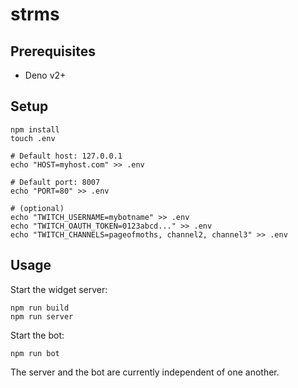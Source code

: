 # strms

## Prerequisites

* Deno v2+

## Setup

```
npm install
touch .env

# Default host: 127.0.0.1
echo "HOST=myhost.com" >> .env

# Default port: 8007
echo "PORT=80" >> .env

# (optional)
echo "TWITCH_USERNAME=mybotname" >> .env
echo "TWITCH_OAUTH_TOKEN=0123abcd..." >> .env
echo "TWITCH_CHANNELS=pageofmoths, channel2, channel3" >> .env
```

## Usage

Start the widget server:

```
npm run build
npm run server
```

Start the bot:

```
npm run bot
```

The server and the bot are currently independent of one another.
